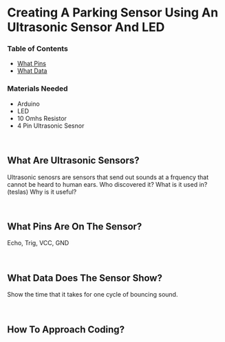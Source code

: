 # Creating A Parking Sensor Using An Ultrasonic Sensor And LED

### __Table of Contents__
- [What Pins](https://github.com/Teddy-Polkosnik/Arduino-Activities/blob/main/Activity%201/Activity_1_README.md#what-pins-are-on-the-sensor)
- [What Data](https://github.com/Teddy-Polkosnik/Arduino-Activities/edit/main/Activity%201/Activity_1_README.md#what-data-does-the-sensor-show)

### Materials Needed
- Arduino
- LED
- 10 Omhs Resistor
- 4 Pin Ultrasonic Sesnor
  
<br>

## What Are Ultrasonic Sensors? 
Ultrasonic senosrs are sensors that send out sounds at a frquency that cannot be heard to human ears.
Who discovered it?
What is it used in? (teslas)
Why is it useful?

<br>

## What Pins Are On The Sensor?
Echo, Trig, VCC, GND

<br>

## What Data Does The Sensor Show?
Show the time that it takes for one cycle of bouncing sound.

<br>

## How To Approach Coding?


